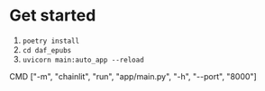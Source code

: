 # Get started
1. `poetry install`
1. `cd daf_epubs`
1. `uvicorn main:auto_app --reload`

CMD ["-m", "chainlit", "run", "app/main.py", "-h", "--port", "8000"]